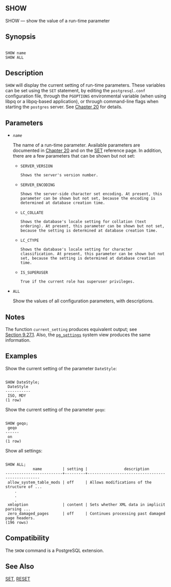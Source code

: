 ## SHOW

SHOW — show the value of a run-time parameter

## Synopsis

```

SHOW name
SHOW ALL
```

## Description

`SHOW` will display the current setting of run-time parameters. These variables can be set using the `SET` statement, by editing the `postgresql.conf` configuration file, through the `PGOPTIONS` environmental variable (when using libpq or a libpq-based application), or through command-line flags when starting the `postgres` server. See [Chapter 20](runtime-config.html "Chapter 20. Server Configuration") for details.

## Parameters

* *`name`*

    The name of a run-time parameter. Available parameters are documented in [Chapter 20](runtime-config.html "Chapter 20. Server Configuration") and on the [SET](sql-set.html "SET") reference page. In addition, there are a few parameters that can be shown but not set:

  * `SERVER_VERSION`

        Shows the server's version number.

  * `SERVER_ENCODING`

        Shows the server-side character set encoding. At present, this parameter can be shown but not set, because the encoding is determined at database creation time.

  * `LC_COLLATE`

        Shows the database's locale setting for collation (text ordering). At present, this parameter can be shown but not set, because the setting is determined at database creation time.

  * `LC_CTYPE`

        Shows the database's locale setting for character classification. At present, this parameter can be shown but not set, because the setting is determined at database creation time.

  * `IS_SUPERUSER`

        True if the current role has superuser privileges.

* `ALL`

    Show the values of all configuration parameters, with descriptions.

## Notes

The function `current_setting` produces equivalent output; see [Section 9.27.1](functions-admin.html#FUNCTIONS-ADMIN-SET "9.27.1. Configuration Settings Functions"). Also, the [`pg_settings`](view-pg-settings.html "54.24. pg_settings") system view produces the same information.

## Examples

Show the current setting of the parameter `DateStyle`:

```

SHOW DateStyle;
 DateStyle
-----------
 ISO, MDY
(1 row)
```

Show the current setting of the parameter `geqo`:

```

SHOW geqo;
 geqo
------
 on
(1 row)
```

Show all settings:

```

SHOW ALL;
            name         | setting |                description
-------------------------+---------+-------------------------------------------------
 allow_system_table_mods | off     | Allows modifications of the structure of ...
    .
    .
    .
 xmloption               | content | Sets whether XML data in implicit parsing ...
 zero_damaged_pages      | off     | Continues processing past damaged page headers.
(196 rows)
```

## Compatibility

The `SHOW` command is a PostgreSQL extension.

## See Also

[SET](sql-set.html "SET"), [RESET](sql-reset.html "RESET")